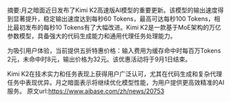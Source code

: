 摘要:月之暗面近日发布了Kimi K2高速版AI模型的重要更新。该模型的输出速度得到显著提升，稳定输出速度达到每秒60 Tokens，最高可达每秒100 Tokens，相比最初发布的每秒10 Tokens有了大幅改进。Kimi K2是一款基于MoE架构的万亿参数模型，具备强大的代码生成能力和通用代理任务处理能力。

为吸引用户体验，当前提供五折特惠价格：输入费用为缓存命中时每百万Tokens 2元，未命中时8元，输出价格为32元。该优惠活动将于9月1日结束。

Kimi K2在技术实力和任务表现上获得用户广泛认可，尤其在代码生成和复杂代理任务中表现优异。月之暗面表示将继续优化模型性能，为用户提供更高效精准的AI服务。
原文url:https://www.aibase.com/zh/news/20753